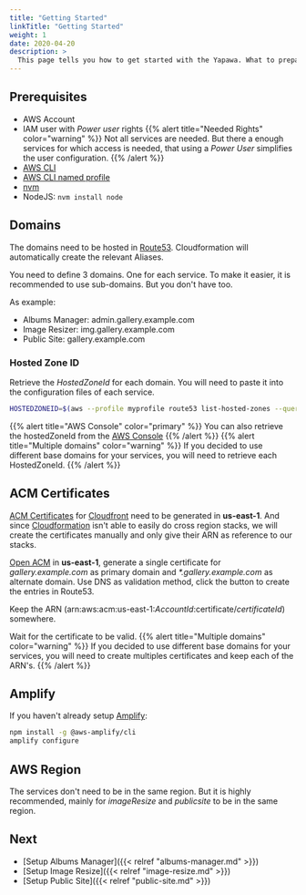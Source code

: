 ```yaml
---
title: "Getting Started"
linkTitle: "Getting Started"
weight: 1
date: 2020-04-20
description: >
  This page tells you how to get started with the Yapawa. What to prepare before installing each service.
---
```

## Prerequisites

* AWS Account
* IAM user with *Power user* rights
    {{% alert title="Needed Rights" color="warning" %}}
Not all services are needed. But there a enough services for which access is needed, that using a *Power User* simplifies the user configuration.
    {{% /alert %}}
* [AWS CLI](https://docs.aws.amazon.com/cli/latest/userguide/install-cliv2.html)
* [AWS CLI named profile](https://docs.aws.amazon.com/cli/latest/userguide/cli-configure-profiles.html)
* [nvm](https://github.com/nvm-sh/nvm/blob/master/README.md)
* NodeJS: `nvm install node`

## Domains
The domains need to be hosted in [Route53](https://aws.amazon.com/route53/). Cloudformation will automatically create the relevant Aliases.

You need to define 3 domains. One for each service. To make it easier, it is recommended to use sub-domains. But you don't have too.

As example:
* Albums Manager: admin.gallery.example.com
* Image Resizer: img.gallery.example.com
* Public Site: gallery.example.com

### Hosted Zone ID
Retrieve the *HostedZoneId* for each domain. You will need to paste it into the configuration files of each service.

```bash
HOSTEDZONEID=$(aws --profile myprofile route53 list-hosted-zones --query 'HostedZones[?Name==`example.com.`].Id' --output text | cut -d'/' -f3)
```
{{% alert title="AWS Console" color="primary" %}}
You can also retrieve the hostedZoneId from the [AWS Console](https://console.aws.amazon.com/route53/home?#hosted-zones:)
{{% /alert %}}
{{% alert title="Multiple domains" color="warning" %}}
If you decided to use different base domains for your services, you will need to retrieve each HostedZoneId.
{{% /alert %}}

## ACM Certificates
[ACM Certificates](https://aws.amazon.com/acm/) for [Cloudfront](https://aws.amazon.com/cloudfront/) need to be generated in **us-east-1**.
And since [Cloudformation](https://aws.amazon.com/cloudformation/) isn't able to easily do cross region stacks,
we will create the certificates manually and only give their ARN as reference to our stacks.

[Open ACM](https://console.aws.amazon.com/acm/home?region=us-east-1#/) in **us-east-1**, generate a single certificate for *gallery.example.com* as primary domain and *\*.gallery.example.com* as alternate domain.
Use DNS as validation method, click the button to create the entries in Route53.

Keep the ARN (arn:aws:acm:us-east-1:*AccountId*:certificate/*certificateId*) somewhere.

Wait for the certificate to be valid.
{{% alert title="Multiple domains" color="warning" %}}
If you decided to use different base domains for your services, you will need to create multiples certificates and keep each of the ARN's.
{{% /alert %}}

## Amplify
If you haven't already setup [Amplify](https://aws-amplify.github.io/):
```bash
npm install -g @aws-amplify/cli
amplify configure
```

## AWS Region
The services don't need to be in the same region. But it is highly recommended, mainly for *imageResize* and *publicsite* to be in the same region.

## Next
* [Setup Albums Manager]({{< relref "albums-manager.md" >}})
* [Setup Image Resize]({{< relref "image-resize.md" >}})
* [Setup Public Site]({{< relref "public-site.md" >}})
